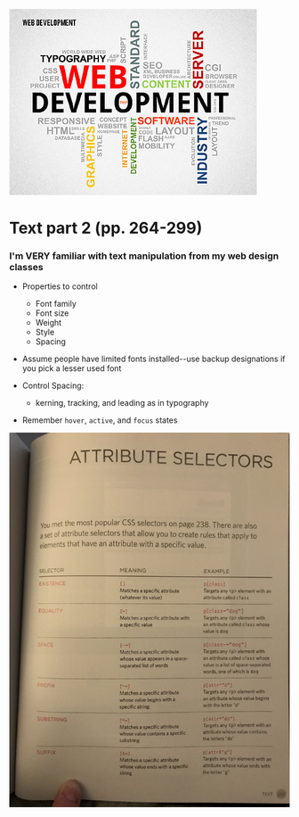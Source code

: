 ![web wordcloud](/images/web-wordcloud.jpg)

# Text part 2 (pp. 264-299)

### I'm VERY familiar with text manipulation from my web design classes

+ Properties to control
    - Font family
    - Font size
    - Weight
    - Style
    - Spacing

+ Assume people have limited fonts installed--use backup designations if you pick a lesser used font

+ Control Spacing:
    - kerning, tracking, and leading as in typography

+ Remember `hover`, `active`, and `focus` states 

![Attribute Selectors](/images/attributes.jpg)